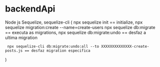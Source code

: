 # backendApi
Node js
Sequelize, sequelize-cli (
    npx sequelize init == initialize,
    npx sequelize migration:create --name=create-users
    npx sequelize db:migrate == executa as migrations,
    npx sequelize db:migrate:undo == desfaz a ultima migration

     npx sequelize-cli db:migrate:undo:all --to XXXXXXXXXXXXXX-create-posts.js == desfaz migration especifica
)